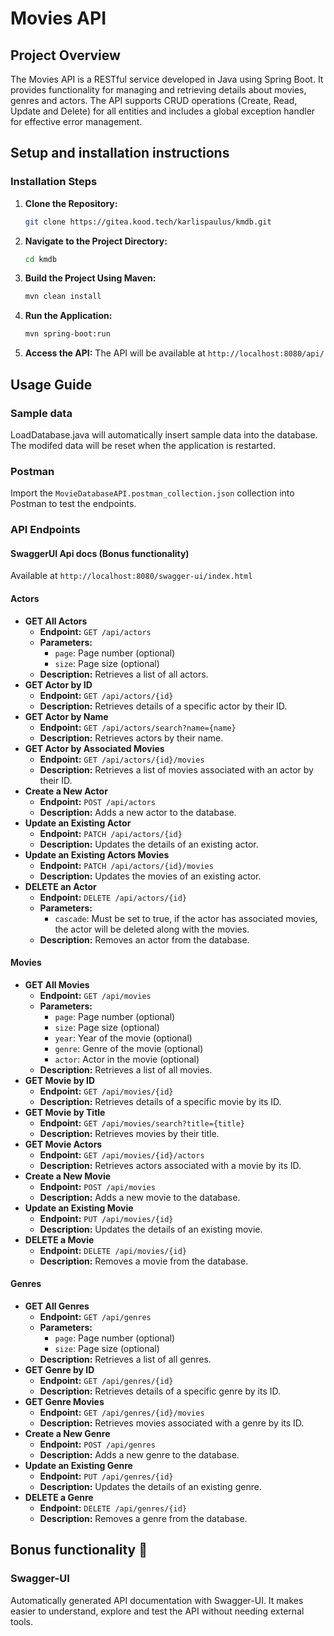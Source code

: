 # Movies API

## Project Overview

The Movies API is a RESTful service developed in Java using Spring Boot. It provides functionality for managing and retrieving details about movies, genres and actors. The API supports CRUD operations (Create, Read, Update and Delete) for all entities and includes a global exception handler for effective error management.

## Setup and installation instructions

### Installation Steps
1. **Clone the Repository:**
    ```bash
    git clone https://gitea.kood.tech/karlispaulus/kmdb.git
    ```
2. **Navigate to the Project Directory:**
    ```bash
    cd kmdb
    ```
3. **Build the Project Using Maven:**
    ```bash
    mvn clean install
    ```
4. **Run the Application:**
    ```bash
    mvn spring-boot:run
    ```
5. **Access the API:**
    The API will be available at `http://localhost:8080/api/`

## Usage Guide

### Sample data

LoadDatabase.java will automatically insert sample data into the database. The modifed data will be reset when the application is restarted.

### Postman

Import the `MovieDatabaseAPI.postman_collection.json` collection into Postman to test the endpoints.

### API Endpoints

#### SwaggerUI Api docs (Bonus functionality)

Available at `http://localhost:8080/swagger-ui/index.html`

#### Actors
- **GET All Actors**
    - **Endpoint:** `GET /api/actors`
    - **Parameters:**
        - `page`: Page number (optional)
        - `size`: Page size (optional)
    - **Description:** Retrieves a list of all actors.
- **GET Actor by ID**
    - **Endpoint:** `GET /api/actors/{id}`
    - **Description:** Retrieves details of a specific actor by their ID.
- **GET Actor by Name**
    - **Endpoint:** `GET /api/actors/search?name={name}`
    - **Description:** Retrieves actors by their name.
- **GET Actor by Associated Movies**
    - **Endpoint:** `GET /api/actors/{id}/movies`
    - **Description:** Retrieves a list of movies associated with an actor by their ID.
- **Create a New Actor**
    - **Endpoint:** `POST /api/actors`
    - **Description:** Adds a new actor to the database.
- **Update an Existing Actor**
    - **Endpoint:** `PATCH /api/actors/{id}`
    - **Description:** Updates the details of an existing actor.
- **Update an Existing Actors Movies**
    - **Endpoint:** `PATCH /api/actors/{id}/movies`
    - **Description:** Updates the movies of an existing actor.
- **DELETE an Actor**
    - **Endpoint:** `DELETE /api/actors/{id}`
    - **Parameters:**
        - `cascade`: Must be set to true, if the actor has associated movies, the actor will be deleted along with the movies.
    - **Description:** Removes an actor from the database.

#### Movies
- **GET All Movies**
    - **Endpoint:** `GET /api/movies`
    - **Parameters:**
        - `page`: Page number (optional)
        - `size`: Page size (optional)
        - `year`: Year of the movie (optional)
        - `genre`: Genre of the movie (optional)
        - `actor`: Actor in the movie (optional)
    - **Description:** Retrieves a list of all movies.
- **GET Movie by ID**
    - **Endpoint:** `GET /api/movies/{id}`
    - **Description:** Retrieves details of a specific movie by its ID.
- **GET Movie by Title**
    - **Endpoint:** `GET /api/movies/search?title={title}`
    - **Description:** Retrieves movies by their title.
- **GET Movie Actors**
    - **Endpoint:** `GET /api/movies/{id}/actors`
    - **Description:** Retrieves actors associated with a movie by its ID.
- **Create a New Movie**
    - **Endpoint:** `POST /api/movies`
    - **Description:** Adds a new movie to the database.
- **Update an Existing Movie**
    - **Endpoint:** `PUT /api/movies/{id}`
    - **Description:** Updates the details of an existing movie.
- **DELETE a Movie**
    - **Endpoint:** `DELETE /api/movies/{id}`
    - **Description:** Removes a movie from the database.

#### Genres
- **GET All Genres**
    - **Endpoint:** `GET /api/genres`
    - **Parameters:**
        - `page`: Page number (optional)
        - `size`: Page size (optional)
    - **Description:** Retrieves a list of all genres.
- **GET Genre by ID**
    - **Endpoint:** `GET /api/genres/{id}`
    - **Description:** Retrieves details of a specific genre by its ID.
- **GET Genre Movies**
    - **Endpoint:** `GET /api/genres/{id}/movies`
    - **Description:** Retrieves movies associated with a genre by its ID.
- **Create a New Genre**
    - **Endpoint:** `POST /api/genres`
    - **Description:** Adds a new genre to the database.
- **Update an Existing Genre**
    - **Endpoint:** `PUT /api/genres/{id}`
    - **Description:** Updates the details of an existing genre.
- **DELETE a Genre**
    - **Endpoint:** `DELETE /api/genres/{id}`
    - **Description:** Removes a genre from the database.

## Bonus functionality 🎁

### Swagger-UI

Automatically generated API documentation with Swagger-UI.
It makes easier to understand, explore and test the API without needing external tools.
